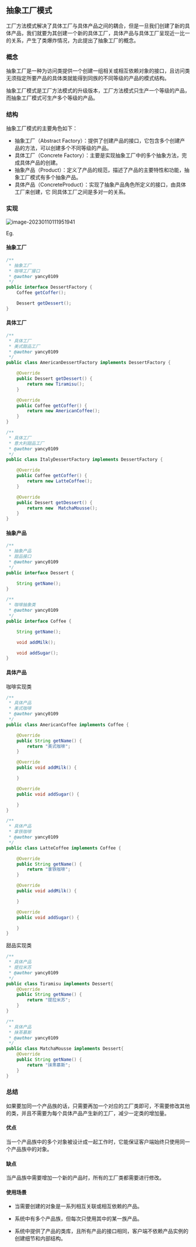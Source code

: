 ## 抽象工厂模式

工厂方法模式解决了具体工厂与具体产品之间的耦合，但是一旦我们创建了新的具体产品，我们就要为其创建一个新的具体工厂，具体产品与具体工厂呈现近一比一的关系，产生了类爆炸情况，为此提出了抽象工厂的概念。

### 概念

 抽象工厂是一种为访问类提供一个创建一组相关或相互依赖对象的接口，且访问类无须指定所要产品的具体类就能得到同族的不同等级的产品的模式结构。

抽象工厂模式是工厂方法模式的升级版本，工厂方法模式只生产一个等级的产品，而抽象工厂模式可生产多个等级的产品。

### 结构

抽象工厂模式的主要角色如下：

* 抽象工厂（Abstract Factory）：提供了创建产品的接口，它包含多个创建产品的方法，可以创建多个不同等级的产品。
* 具体工厂（Concrete Factory）：主要是实现抽象工厂中的多个抽象方法，完成具体产品的创建。
* 抽象产品（Product）：定义了产品的规范，描述了产品的主要特性和功能，抽象工厂模式有多个抽象产品。
* 具体产品（ConcreteProduct）：实现了抽象产品角色所定义的接口，由具体工厂来创建，它 同具体工厂之间是多对一的关系。

### 实现

![image-20230110111951941](https://xingqiu-tuchuang-1256524210.cos.ap-shanghai.myqcloud.com/11721/image-20230110111951941.png)

Eg.

#### 抽象工厂

```java
/**
 * 抽象工厂
 * 咖啡工厂接口
 * @author yancy0109
 */
public interface DessertFactory {
    Coffee getCoffer();

    Dessert getDessert();
}
```

#### 具体工厂

```java
/**
 * 具体工厂
 * 美式甜品工厂
 * @author yancy0109
 */
public class AmericanDessertFactory implements DessertFactory {

    @Override
    public Dessert getDessert() {
        return new Tiramisu();
    }

    @Override
    public Coffee getCoffer() {
        return new AmericanCoffee();
    }
}

/**
 * 具体工厂
 * 意大利甜品工厂
 * @author yancy0109
 */
public class ItalyDessertFactory implements DessertFactory {

    @Override
    public Coffee getCoffer() {
        return new LatteCoffee();
    }

    @Override
    public Dessert getDessert() {
        return new  MatchaMousse();
    }
}
```

#### 抽象产品

```java
/**
 * 抽象产品
 * 甜品接口
 * @author yancy0109
 */
public interface Dessert {

    String getName();
}

/**
 * 咖啡抽象类
 * @author yancy0109
 */
public interface Coffee {

    String getName();

    void addMilk();

    void addSugar();
}
```

#### 具体产品

咖啡实现类

```java
/**
 * 具体产品
 * 美式咖啡
 * @author yancy0109
 */
public class AmericanCoffee implements Coffee {

    @Override
    public String getName() {
        return "美式咖啡";
    }

    @Override
    public void addMilk() {

    }

    @Override
    public void addSugar() {

    }
}

/**
 * 具体产品
 * 拿铁咖啡
 * @author yancy0109
 */
public class LatteCoffee implements Coffee {

    @Override
    public String getName() {
        return "拿铁咖啡";
    }

    @Override
    public void addMilk() {

    }

    @Override
    public void addSugar() {

    }
}
```

甜品实现类

```java
/**
 * 具体产品
 * 提拉米苏
 * @author yancy0109
 */
public class Tiramisu implements Dessert{
    @Override
    public String getName() {
        return "提拉米苏";
    }
}

/**
 * 具体产品
 * 抹茶慕斯
 * @author yancy0109
 */
public class MatchaMousse implements Dessert{
    @Override
    public String getName() {
        return "抹茶慕斯";
    }
}
```

### 总结

如果要加同一个产品族的话，只需要再加一个对应的工厂类即可，不需要修改其他的类，并且不需要为每个具体产品产生新的工厂，减少一定类的增加量。

#### 优点

当一个产品族中的多个对象被设计成一起工作时，它能保证客户端始终只使用同一个产品族中的对象。

#### 缺点

当产品族中需要增加一个新的产品时，所有的工厂类都需要进行修改。

#### 使用场景

* 当需要创建的对象是一系列相互关联或相互依赖的产品。

* 系统中有多个产品族，但每次只使用其中的某一族产品。

* 系统中提供了产品的类库，且所有产品的接口相同，客户端不依赖产品实例的创建细节和内部结构。
